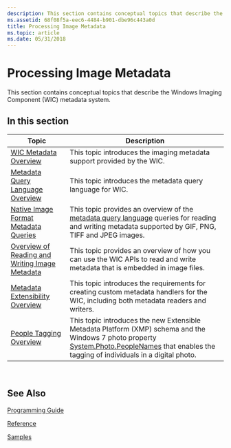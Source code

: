 ```yaml
---
description: This section contains conceptual topics that describe the Windows Imaging Component (WIC) metadata system.
ms.assetid: 68f08f5a-eec6-4484-b901-dbe96c443a0d
title: Processing Image Metadata
ms.topic: article
ms.date: 05/31/2018
---
```


# Processing Image Metadata

This section contains conceptual topics that describe the Windows Imaging Component (WIC) metadata system.

## In this section



| Topic                                                                                              | Description                                                                                                                                                                                                                                                              |
|----------------------------------------------------------------------------------------------------|--------------------------------------------------------------------------------------------------------------------------------------------------------------------------------------------------------------------------------------------------------------------------|
| [WIC Metadata Overview](-wic-about-metadata.md)<br/>                                        | This topic introduces the imaging metadata support provided by the WIC.<br/>                                                                                                                                                                                       |
| [Metadata Query Language Overview](-wic-codec-metadataquerylanguage.md)<br/>                | This topic introduces the metadata query language for WIC.<br/>                                                                                                                                                                                                    |
| [Native Image Format Metadata Queries](-wic-native-image-format-metadata-queries.md)<br/>   | This topic provides an overview of the [metadata query language](-wic-codec-metadataquerylanguage.md) queries for reading and writing metadata supported by GIF, PNG, TIFF and JPEG images.<br/>                                                                  |
| [Overview of Reading and Writing Image Metadata](-wic-codec-readingwritingmetadata.md)<br/> | This topic provides an overview of how you can use the WIC APIs to read and write metadata that is embedded in image files.<br/>                                                                                                                                   |
| [Metadata Extensibility Overview](-wic-codec-metadatahandlers.md)<br/>                      | This topic introduces the requirements for creating custom metadata handlers for the WIC, including both metadata readers and writers.<br/>                                                                                                                        |
| [People Tagging Overview](-wic-people-tagging.md)<br/>                                      | This topic introduces the new Extensible Metadata Platform (XMP) schema and the Windows 7 photo property [System.Photo.PeopleNames](../properties/props-system-photo-peoplenames.md) that enables the tagging of individuals in a digital photo.<br/> |



 

## See Also

[Programming Guide](-wic-programming-guide.md)


[Reference](-wic-codec-reference.md)


[Samples](-wic-samples.md)


 

 
